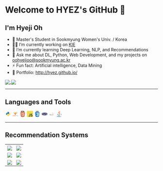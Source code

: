 # Welcome to HYEZ's GitHub 👏
<!--
<img align="right" alt="GIF" src="https://tenor.com/view/link-zelda-dance-legend-nintendo-gif-5780130.gif" width="340">
-->

## I'm Hyeji Oh
- 🔭 Master's Student in Sookmyung Women's Univ. / Korea
- 👩‍💻 I’m currently working on [KIE](https://github.com/KIE-LAB/)
- 🌱 I’m currently learning Deep Learning, NLP, and Recommendations
- 💬 Ask me about DL, Python, Web Development, and my projects on oohyejioo@sookmyung.ac.kr
- ⚡ Fun fact: Artificial intelligence, Data Mining
- 👻 Portfolio: http://hyez.github.io/


<a href="https://github.com/HYEZ">
  <img align="center" src="https://github-readme-stats.vercel.app/api?username=HYEZ&hide=prs,issues&count_private=true&show_icons=true&theme=buefy" />
</a>
<a href="https://github.com/HYEZ">
  <img align="center" src="https://github-readme-stats.vercel.app/api/top-langs/?username=HYEZ&layout=compact&theme=buefy" />
</a>

***

## Languages and Tools
<code><img height="20" src="https://raw.githubusercontent.com/github/explore/80688e429a7d4ef2fca1e82350fe8e3517d3494d/topics/python/python.png"></code>
<code><img height="20" src="https://raw.githubusercontent.com/github/explore/80688e429a7d4ef2fca1e82350fe8e3517d3494d/topics/tensorflow/tensorflow.png"></code>
<code><img height="20" src="https://raw.githubusercontent.com/github/explore/80688e429a7d4ef2fca1e82350fe8e3517d3494d/topics/html/html.png"></code>
<code><img height="20" src="https://raw.githubusercontent.com/github/explore/80688e429a7d4ef2fca1e82350fe8e3517d3494d/topics/javascript/javascript.png"></code>
<code><img height="20" src="https://raw.githubusercontent.com/github/explore/80688e429a7d4ef2fca1e82350fe8e3517d3494d/topics/css/css.png"></code>
<code><img height="20" src="https://raw.githubusercontent.com/github/explore/80688e429a7d4ef2fca1e82350fe8e3517d3494d/topics/php/php.png"></code>
<code><img height="20" src="https://raw.githubusercontent.com/github/explore/80688e429a7d4ef2fca1e82350fe8e3517d3494d/topics/mysql/mysql.png"></code>
<code><img height="20" src="https://raw.githubusercontent.com/github/explore/80688e429a7d4ef2fca1e82350fe8e3517d3494d/topics/java/java.png"></code>

***

## Recommendation Systems

<table align="center" border="0">
    <tr>
        <td align="center">
            <a href="https://github.com/HYEZ/Wide-and-Deep-tensorflow">
              <img align="center" src="https://github-readme-stats.vercel.app/api/pin/?username=HYEZ&repo=Wide-and-Deep-tensorflow" />
            </a>
        </td>
        <td align="center">
            <a href="https://github.com/HYEZ/Deep-Youtube-Recommendations">
              <img align="center" src="https://github-readme-stats.vercel.app/api/pin/?username=HYEZ&repo=Deep-Youtube-Recommendations" />
            </a>
        </td>
    </tr>
    <tr>
        <td align="center">
            <a href="https://github.com/HYEZ/Item2vec-Recommendation-System">
              <img align="center" src="https://github-readme-stats.vercel.app/api/pin/?username=HYEZ&repo=Item2vec-Recommendation-System" />
            </a>    
        </td>
        <td align="center">
            <a href="https://github.com/HYEZ/Factorization-Machines">
              <img align="center" src="https://github-readme-stats.vercel.app/api/pin/?username=HYEZ&repo=Factorization-Machines" />
            </a>  
        </td>
    </tr>
    <tr>
          <td align="center">
              <a href="https://github.com/HYEZ/BPR">
                <img align="center" src="https://github-readme-stats.vercel.app/api/pin/?username=HYEZ&repo=BPR" />
              </a>    
          </td>
          <td align="center">
             <a href="https://github.com/HYEZ/LogisticMF">
              <img align="center" src="https://github-readme-stats.vercel.app/api/pin/?username=HYEZ&repo=LogisticMF" />
            </a>
          </td>
      </tr>
</table>
